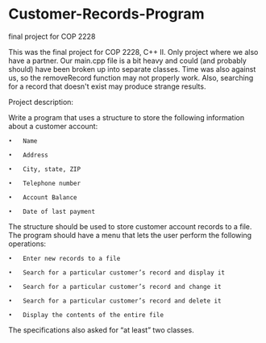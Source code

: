 # Customer-Records-Program
final project for COP 2228

This was the final project for COP 2228, C++ II. Only project where we also have a partner. Our main.cpp file is a bit heavy and could (and probably should) have been broken up into separate classes. Time was also against us, so the removeRecord function may not properly work. Also, searching for a record that doesn't exist may produce strange results.
  
Project description: 
  
  
  Write a program that uses a structure to store the following information about a customer account:
	
	•	Name
	
	•	Address
	
	•	City, state, ZIP
	
	•	Telephone number
	
	•	Account Balance
	
	•	Date of last payment

  
  
  The structure should be used to store customer account records to a file. The program should have a menu that lets the user perform the following operations:
	
	•	Enter new records to a file
	
	•	Search for a particular customer’s record and display it
	
	•	Search for a particular customer’s record and change it
	
	•	Search for a particular customer’s record and delete it
	
	•	Display the contents of the entire file
	
	
The specifications also asked for “at least” two classes.
 
